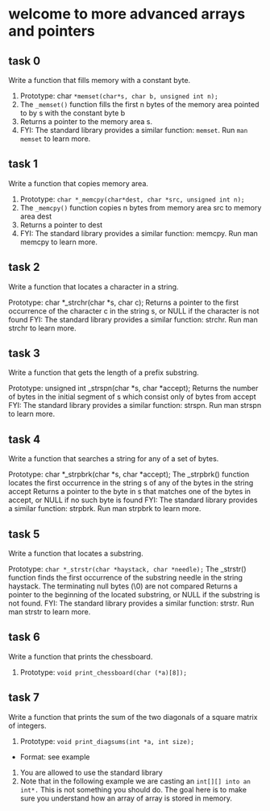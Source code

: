 # welcome to more advanced arrays and pointers

## task 0

Write a function that fills memory with a constant byte.

1. Prototype: char ```*memset(char*s, char b, unsigned int n);```
2. The ```_memset()``` function fills the first n bytes of the memory area pointed to by s with the constant byte b
3. Returns a pointer to the memory area s.
4. FYI: The standard library provides a similar function: ```memset```. Run ```man memset``` to learn more.

## task 1

Write a function that copies memory area.

1. Prototype: ```char *_memcpy(char*dest, char *src, unsigned int n);```
2. The ```_memcpy()``` function copies n bytes from memory area src to memory area dest
3. Returns a pointer to dest
4. FYI: The standard library provides a similar function: memcpy. Run man memcpy to learn more.

## task 2

Write a function that locates a character in a string.

Prototype: char *_strchr(char *s, char c);
Returns a pointer to the first occurrence of the character c in the string s, or NULL if the character is not found
FYI: The standard library provides a similar function: strchr. Run man strchr to learn more.

## task 3

Write a function that gets the length of a prefix substring.

Prototype: unsigned int _strspn(char *s, char *accept);
Returns the number of bytes in the initial segment of s which consist only of bytes from accept
FYI: The standard library provides a similar function: strspn. Run man strspn to learn more.

## task 4

Write a function that searches a string for any of a set of bytes.

Prototype: char *_strpbrk(char *s, char *accept);
The _strpbrk() function locates the first occurrence in the string s of any of the bytes in the string accept
Returns a pointer to the byte in s that matches one of the bytes in accept, or NULL if no such byte is found
FYI: The standard library provides a similar function: strpbrk. Run man strpbrk to learn more.

## task 5

Write a function that locates a substring.

Prototype: ```char *_strstr(char *haystack, char *needle);```
The _strstr() function finds the first occurrence of the substring needle in the string haystack. The terminating null bytes (\0) are not compared
Returns a pointer to the beginning of the located substring, or NULL if the substring is not found.
FYI: The standard library provides a similar function: strstr. Run man strstr to learn more.

## task 6

Write a function that prints the chessboard.

1. Prototype: ```void print_chessboard(char (*a)[8]);```

## task 7

Write a function that prints the sum of the two diagonals of a square matrix of integers.

1. Prototype: ```void print_diagsums(int *a, int size);```

- Format: see example

1. You are allowed to use the standard library
2. Note that in the following example we are casting an ``int[][] into an int*.`` This is not something you should do. The goal here is to make sure you understand how an array of array is stored in memory.
